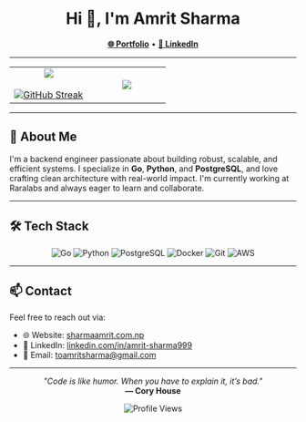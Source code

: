 <!-- Profile README for Amrit Sharma -->

<h1 align="center">Hi 👋, I'm Amrit Sharma</h1>
<p align="center">
  <a href="https://sharmaamrit.com.np/" target="_blank"><strong>🌐 Portfolio</strong></a> •
  <a href="https://linkedin.com/in/amrit-sharma999" target="_blank"><strong>🔗 LinkedIn</strong></a>
</p>

---

<p align="center">
<table align="center">
<tr>
<td width="50%" align="center">
  
  <img align="center" src="https://github-readme-stats.vercel.app/api?username=amritsharma01&theme=dark&show_icons=true&count_private=true" />
  <br><br>
  <a href="https://git.io/streak-stats">
    <img src="https://github-readme-streak-stats.herokuapp.com?user=amritsharma01&theme=dark&hide_border=false" alt="GitHub Streak" />
  </a>
  
</td>

<td width="50%" align="center">

  <img align="center" src="https://github-readme-stats.vercel.app/api/top-langs/?username=amritsharma01&layout=compact&theme=dark&hide_border=false&no-bg=true&no-frame=true&langs_count=10" />
  
</td>
</tr>
</table>
</p>

---

## 🚀 About Me

I'm a backend engineer passionate about building robust, scalable, and efficient systems. I specialize in **Go**, **Python**, and **PostgreSQL**, and love crafting clean architecture with real-world impact. I'm currently working at Raralabs and always eager to learn and collaborate.

---

## 🛠️ Tech Stack

<div align="center">

![Go](https://img.shields.io/badge/-Go-00ADD8?style=for-the-badge&logo=go&logoColor=white)
![Python](https://img.shields.io/badge/-Python-3776AB?style=for-the-badge&logo=python&logoColor=white)
![PostgreSQL](https://img.shields.io/badge/-PostgreSQL-4169E1?style=for-the-badge&logo=postgresql&logoColor=white)
![Docker](https://img.shields.io/badge/-Docker-2496ED?style=for-the-badge&logo=docker&logoColor=white)
![Git](https://img.shields.io/badge/-Git-F05032?style=for-the-badge&logo=git&logoColor=white)
![AWS](https://img.shields.io/badge/-AWS-232F3E?style=for-the-badge&logo=amazonaws&logoColor=white)

</div>

---

## 📫 Contact

Feel free to reach out via:

- 🌐 Website: [sharmaamrit.com.np](https://sharmaamrit.com.np)
- 💼 LinkedIn: [linkedin.com/in/amrit-sharma999](https://linkedin.com/in/amrit-sharma999)
- 📧 Email: [toamritsharma@gmail.com](mailto:toamritsharma@gmail.com)

---

<p align="center">
  <i>"Code is like humor. When you have to explain it, it’s bad."</i><br/>
  <b>— Cory House</b>
</p>

<p align="center">
  <img src="https://komarev.com/ghpvc/?username=amritsharma01&style=flat-square&color=blue" alt="Profile Views" />
</p>
